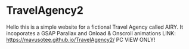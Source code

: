 # TravelAgency2

Hello this is a simple website for a fictional Travel Agency called AIRY. It incoporates 
a GSAP Parallax and Onload &  Onscroll animations
LINK: https://mavusotee.github.io/TravelAgency2/
PC VIEW ONLY!
